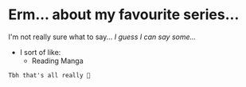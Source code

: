 # Erm... about my favourite series...


I'm not really sure what to say...
  *I guess I can say some...*

- I sort of like:
  - Reading Manga
 
`Tbh that's all really 🐧`
